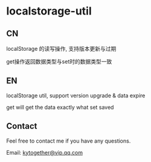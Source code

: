 # localstorage-util

## CN
localStorage 的读写操作, 支持版本更新与过期

get操作返回数据类型与set时的数据类型一致

## EN
localStorage util, support version upgrade & data expire

get will get the data exactly what set saved

## Contact
 Feel free to contact me if you have any questions.
 
 Email: kytogether@vip.qq.com
